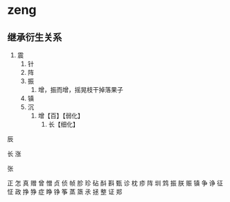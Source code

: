 # zeng

## 继承衍生关系


1. 震
   1. 针
   2. 阵
   3. 振
      1. 增，振而增，摇晃枝干掉落果子
   4. 镇
   5. 沉
      1. 增【百】【弱化】
         1. 长【细化】

辰

长
涨

张


正
怎
真
赠
曾
憎
贞
侦
帧
胗
珍
砧
酙
斟
甄
诊
枕
疹
阵
圳
鸩
振
朕
赈
镇
争
诤
征
怔
政
挣
狰
症
睁
铮
筝
蒸
篜
氶
拯
整
证
郑
